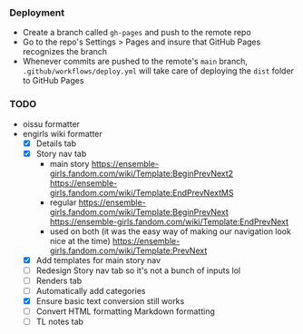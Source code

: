 ### Deployment

- Create a branch called `gh-pages` and push to the remote repo
- Go to the repo's Settings > Pages and insure that GitHub Pages recognizes the branch
- Whenever commits are pushed to the remote's `main` branch, `.github/workflows/deploy.yml` will take care of deploying the `dist` folder to GitHub Pages

### TODO

- oissu formatter
- engirls wiki formatter
  - [x] Details tab
  - [x] Story nav tab
    - main story
      https://ensemble-girls.fandom.com/wiki/Template:BeginPrevNext2
      https://ensemble-girls.fandom.com/wiki/Template:EndPrevNextMS
    - regular
      https://ensemble-girls.fandom.com/wiki/Template:BeginPrevNext
      https://ensemble-girls.fandom.com/wiki/Template:EndPrevNext
    - used on both (it was the easy way of making our navigation look nice at the time)
      https://ensemble-girls.fandom.com/wiki/Template:PrevNext
  - [x] Add templates for main story nav
  - [ ] Redesign Story nav tab so it's not a bunch of inputs lol
  - [ ] Renders tab
  - [ ] Automatically add categories
  - [x] Ensure basic text conversion still works
  - [ ] Convert HTML formatting Markdown formatting
  - [ ] TL notes tab
